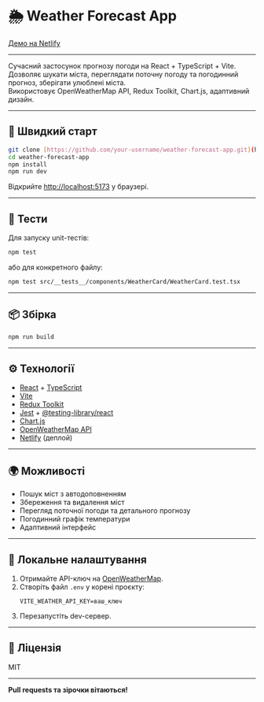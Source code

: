 # 🌦️ Weather Forecast App

[Демо на Netlify](https://app-weather-forecast-tt.netlify.app)

---

Сучасний застосунок прогнозу погоди на React + TypeScript + Vite.  
Дозволяє шукати міста, переглядати поточну погоду та погодинний прогноз, зберігати улюблені міста.  
Використовує OpenWeatherMap API, Redux Toolkit, Chart.js, адаптивний дизайн.

---

## 🚀 Швидкий старт

```bash
git clone [https://github.com/your-username/weather-forecast-app.git](https://github.com/NikitOS-1/FE-weather.git)
cd weather-forecast-app
npm install
npm run dev
```

Відкрийте [http://localhost:5173](http://localhost:5173) у браузері.

---

## 🧪 Тести

Для запуску unit-тестів:

```bash
npm test
```

або для конкретного файлу:

```bash
npm test src/__tests__/components/WeatherCard/WeatherCard.test.tsx
```

---

## 📦 Збірка

```bash
npm run build
```

---

## ⚙️ Технології

- [React](https://react.dev/) + [TypeScript](https://www.typescriptlang.org/)
- [Vite](https://vitejs.dev/)
- [Redux Toolkit](https://redux-toolkit.js.org/)
- [Jest](https://jestjs.io/) + [@testing-library/react](https://testing-library.com/)
- [Chart.js](https://www.chartjs.org/)
- [OpenWeatherMap API](https://openweathermap.org/api)
- [Netlify](https://www.netlify.com/) (деплой)

---

## 🌍 Можливості

- Пошук міст з автодоповненням
- Збереження та видалення міст
- Перегляд поточної погоди та детального прогнозу
- Погодинний графік температури
- Адаптивний інтерфейс

---

## 📝 Локальне налаштування

1. Отримайте API-ключ на [OpenWeatherMap](https://openweathermap.org/api).
2. Створіть файл `.env` у корені проєкту:
    ```
    VITE_WEATHER_API_KEY=ваш_ключ
    ```
3. Перезапустіть dev-сервер.

---

## 📄 Ліцензія

MIT

---

**Pull requests та зірочки вітаються!**
